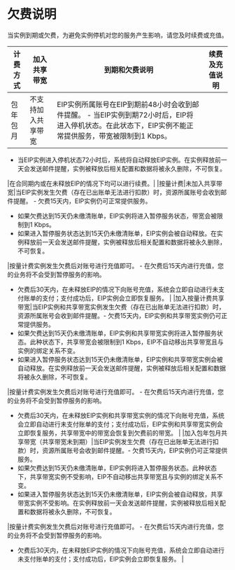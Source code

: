 # 欠费说明

当实例到期或欠费，为避免实例停机对您的服务产生影响，请您及时续费或充值。

|计费方式|加入共享带宽|到期和欠费说明|续费及充值说明|
|----|------|-------|-------|
|包年包月|不支持加入共享带宽|EIP实例所属账号在EIP到期前48小时会收到邮件提醒。 -   当EIP实例到期72小时后，EIP将进入停机状态。在此状态下，EIP实例不能正常提供服务，带宽被限制到1 Kbps。
-   当EIP实例进入停机状态72小时后，系统将自动释放EIP实例。在实例释放前一天会发送邮件提醒，实例被释放后相关配置和数据将被永久删除，不可恢复。

|在合同期内或在未释放EIP的情况下均可以进行续费。|
|按量计费|未加入共享带宽|当EIP实例发生欠费（存在已出账单无法进行扣款）时，资源所属账号会收到邮件提醒。 -   欠费15天内，EIP实例仍可正常提供服务。
-   如果欠费达到15天仍未缴清账单，EIP实例将进入暂停服务状态，带宽会被限制到1 Kbps。
-   如果进入暂停服务状态达到15天仍未缴清账单，EIP实例会被自动释放。在实例释放前一天会发送邮件提醒，实例被释放后相关配置和数据将被永久删除，不可恢复。

|按量计费实例发生欠费后对账号进行充值即可。 -   在欠费后15天内进行充值，您的业务将不会受到暂停服务的影响。
-   欠费后30天内，在未释放EIP的情况下向账号充值，系统会立即自动进行未支付账单的支付；支付成功后，EIP实例会立即恢复服务。 |
|加入按量计费共享带宽|当EIP实例和共享带宽实例发生欠费（存在已出账单无法进行扣款）时，资源所属账号会收到邮件提醒。-   欠费15天内，EIP实例和共享带宽实例仍可正常提供服务。
-   如果欠费达到15天仍未缴清账单，EIP实例和共享带宽实例将进入暂停服务状态。此种状态下，共享带宽会被限制到1 Kbps，EIP不自动移出共享带宽且与实例的绑定关系不变。
-   如果进入暂停服务状态达到15天仍未缴清账单，EIP实例和共享带宽实例会被自动释放。在实例释放前一天会发送邮件提醒，实例被释放后相关配置和数据将被永久删除，不可恢复。

|按量计费实例发生欠费后对账号进行充值即可。 -   在欠费后15天内进行充值，您的业务将不会受到暂停服务的影响。
-   欠费后30天内，在未释放EIP实例和共享带宽实例的情况下向账号充值，系统会立即自动进行未支付账单的支付；支付成功后，EIP实例和共享带宽实例会立即恢复服务，共享带宽中的带宽会恢复到欠费前的带宽。 |
|加入包年包月共享带宽（共享带宽未到期）|当EIP实例发生欠费（存在已出账单无法进行扣款）时，资源所属账号会收到邮件提醒。-   欠费15天内，EIP实例仍可正常提供服务。
-   如果欠费达到15天仍未缴清账单，EIP实例将进入暂停服务状态。此种状态下，共享带宽实例不受影响，EIP不自动移出共享带宽且与实例的绑定关系不变。
-   如果进入暂停服务状态达到15天仍未缴清账单，EIP实例会被自动释放，共享带宽实例不受影响。在实例释放前一天会发送邮件提醒，实例被释放后相关配置和数据将被永久删除，不可恢复。

|按量计费实例发生欠费后对账号进行充值即可。 -   在欠费后15天内进行充值，您的业务将不会受到暂停服务的影响。
-   欠费后30天内，在未释放EIP实例的情况下向账号充值，系统会立即自动进行未支付账单的支付；支付成功后，EIP实例会立即恢复服务。 |

